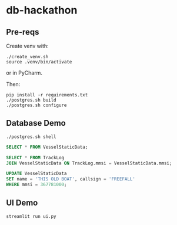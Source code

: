 # db-hackathon

## Pre-reqs

Create venv with:
```commandline
./create_venv.sh
source .venv/bin/activate
```
or in PyCharm.

Then:
```commandline
pip install -r requirements.txt
./postgres.sh build
./postgres.sh configure
```

## Database Demo

```commandline
./postgres.sh shell
```

```sql
SELECT * FROM VesselStaticData;

SELECT * FROM TrackLog
JOIN VesselStaticData ON TrackLog.mmsi = VesselStaticData.mmsi;

UPDATE VesselStaticData
SET name = 'THIS OLD BOAT', callsign = 'FREEFALL'
WHERE mmsi = 367781000;
```

## UI Demo

```commandline
streamlit run ui.py 
```